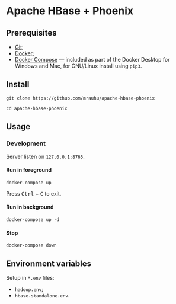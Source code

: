 # Apache HBase + Phoenix

## Prerequisites

* [Git](https://git-scm.com/);
* [Docker](https://docs.docker.com/get-docker/);
* [Docker Compose](https://docs.docker.com/compose/install/) — included as part of the Docker Desktop for Windows and Mac, for GNU/Linux install using `pip3`.

## Install

```
git clone https://github.com/mrauhu/apache-hbase-phoenix
```

```
cd apache-hbase-phoenix
```

## Usage

### Development

Server listen on `127.0.0.1:8765`.

#### Run in foreground

```
docker-compose up
```

Press <kbd>Ctrl</kbd> + <kbd>C</kbd> to exit.

#### Run in background

```
docker-compose up -d
```

#### Stop

```
docker-compose down
```

## Environment variables

Setup in `*.env` files:

* `hadoop.env`;
* `hbase-standalone.env`.
